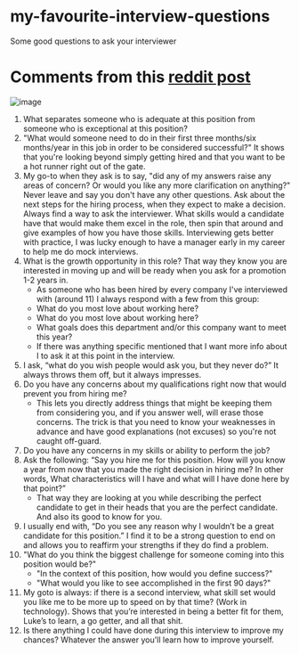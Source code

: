 # my-favourite-interview-questions
Some good questions to ask your interviewer

# Comments from this [reddit post](https://www.reddit.com/r/AskReddit/comments/7o8qr7/what_are_good_questions_to_ask_the_interviewer/)
![image](https://user-images.githubusercontent.com/22425217/144521675-208c1bac-53e4-499a-a999-6fc02d31ecca.png)

1. What separates someone who is adequate at this position from someone who is exceptional at this position?
2. "What would someone need to do in their first three months/six months/year in this job in order to be considered successful?" It shows that you're looking beyond simply getting hired and that you want to be a hot runner right out of the gate.
3. My go-to when they ask is to say, "did any of my answers raise any areas of concern? Or would you like any more clarification on anything?" Never leave and say you don't have any other questions. Ask about the next steps for the hiring process, when they expect to make a decision. Always find a way to ask the interviewer. What skills would a candidate have that would make them excel in the role, then spin that around and give examples of how you have those skills. Interviewing gets better with practice, I was lucky enough to have a manager early in my career to help me do mock interviews.
4. What is the growth opportunity in this role? That way they know you are interested in moving up and will be ready when you ask for a promotion 1-2 years in.
    - As someone who has been hired by every company I've interviewed with (around 11) I always respond with a few from this group:
    - What do you most love about working here?
    -  What do you most love about working here?
    -  What goals does this department and/or this company want to meet this year? 
    -  If there was anything specific mentioned that I want more info about I to ask it at this point in the interview.
5. I ask, “what do you wish people would ask you, but they never do?” It always throws them off, but it always impresses.
6. Do you have any concerns about my qualifications right now that would prevent you from hiring me?
    - This lets you directly address things that might be keeping them from considering you, and if you answer well, will erase those concerns. The trick is that you need to know your weaknesses in advance and have good explanations (not excuses) so you're not caught off-guard.
7. Do you have any concerns in my skills or ability to perform the job?
8. Ask the following: “Say you hire me for this position. How will you know a year from now that you made the right decision in hiring me? In other words, What characteristics will I have and what will I have done here by that point?”
    - That way they are looking at you while describing the perfect candidate to get in their heads that you are the perfect candidate. And also its good to know for you.
9. I usually end with, “Do you see any reason why I wouldn’t be a great candidate for this position.” I find it to be a strong question to end on and allows you to reaffirm your strengths if they do find a problem.
10. "What do you think the biggest challenge for someone coming into this position would be?"
    - "In the context of this position, how would you define success?"
    - "What would you like to see accomplished in the first 90 days?"
11.  My goto is always: if there is a second interview, what skill set would you like me to be more up to speed on by that time? (Work in technology). Shows that you’re interested in being a better fit for them, Luke’s to learn, a go getter, and all that shit.
12. Is there anything I could have done during this interview to improve my chances?
Whatever the answer you'll learn how to improve yourself.

